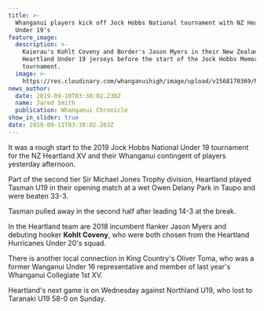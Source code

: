 ```yaml
---
title: >-
  Whanganui players kick off Jock Hobbs National tournament with NZ Heartland
  Under 19's
feature_image:
  description: >-
    Kaierau's Kohlt Coveny and Border's Jason Myers in their New Zealand
    Heartland Under 19 jerseys before the start of the Jock Hobbs Memorial
    tournament.
  image: >-
    https://res.cloudinary.com/whanganuihigh/image/upload/v1568170369/News/Kohlt_Coveny.Chron_10.9.19.jpg
news_author:
  date: 2019-09-10T03:38:02.238Z
  name: Jared Smith
  publication: Whanganui Chronicle
show_in_slider: true
date: 2019-09-11T03:38:02.263Z
---
```

It was a rough start to the 2019 Jock Hobbs National Under 19 tournament for the NZ Heartland XV and their Whanganui contingent of players yesterday afternoon.

Part of the second tier Sir Michael Jones Trophy division, Heartland played Tasman U19 in their opening match at a wet Owen Delany Park in Taupo and were beaten 33-3.

Tasman pulled away in the second half after leading 14-3 at the break.

In the Heartland team are 2018 incumbent flanker Jason Myers and debuting hooker **Kohlt Coveny**, who were both chosen from the Heartland Hurricanes Under 20's squad.

There is another local connection in King Country's Oliver Toma, who was a former Wanganui Under 16 representative and member of last year's Whanganui Collegiate 1st XV.

Heartland's next game is on Wednesday against Northland U19, who lost to Taranaki U19 58-0 on Sunday.

